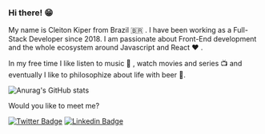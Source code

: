 ### Hi there! 😁
My name is Cleiton Kiper from Brazil 🇧🇷 . I have been working as a Full-Stack Developer since 2018. I am passionate about Front-End development and the whole ecosystem around Javascript and React ❤️ .

In my free time I like listen to music 🎵 , watch movies and series 📺  and eventually I like to philosophize about life with beer 🍺.

![Anurag's GitHub stats](https://github-readme-stats.vercel.app/api?username=cleiton-d&show_icons=true)

Would you like to meet me?

[![Twitter Badge](https://img.shields.io/badge/-Twitter-1ca0f1?style=flat-square&labelColor=1ca0f1&logo=twitter&logoColor=white&link=https://twitter.com/cleitonkioper)](https://twitter.com/cleitonkiper)
[![Linkedin Badge](https://img.shields.io/badge/-LinkedIn-blue?style=flat-square&logo=Linkedin&logoColor=white&link=https://www.linkedin.com/in/cleitonkiper)](https://www.linkedin.com/in/cleitonkiper)
